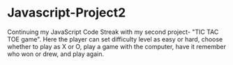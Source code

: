 # Javascript-Project2
Continuing my JavaScript Code Streak with my second project- "TIC TAC TOE game". 
Here the player can set difficulty level as easy or hard, choose whether to play as X or O, play a game with the computer, have it remember who won or drew, and play again.
